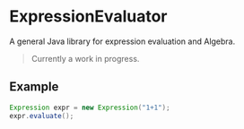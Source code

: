 # ExpressionEvaluator
A general Java library for expression evaluation and Algebra.
> Currently a work in progress.
## Example
```java
Expression expr = new Expression("1+1");
expr.evaluate();
```
